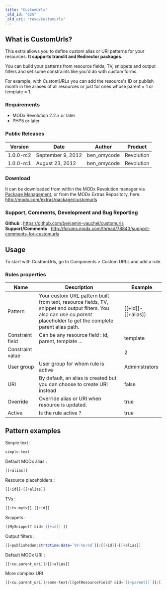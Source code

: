 ```yaml
---
title: "CustomUrls"
_old_id: "625"
_old_uri: "revo/customurls"
---
```


## What is CustomUrls?

This extra allows you to define custom alias or URI patterns for your resources. **It supports translit and Redirector packages**.

You can build your patterns from resource fields, TV, snippets and output filters and set some constraints like you'd do with custom forms.

For example, with CustomURLs you can add the resource's ID or publish month in the aliases of all resources or just for ones whose parent = 1 or template = 1.

### Requirements

- MODx Revolution 2.2.x or later
- PHP5 or later

### Public Releases

| Version   | Date              | Author       | Product    |
| --------- | ----------------- | ------------ | ---------- |
| 1.0.0-rc2 | September 9, 2012 | ben\_omycode | Revolution |
| 1.0.0-rc1 | August 23, 2012   | ben\_omycode | Revolution |

### Download

It can be downloaded from within the MODx Revolution manager via [Package Management](developing-in-modx/advanced-development/package-management "Package Management"), or from the MODx Extras Repository, here: <http://modx.com/extras/package/customurls>

### Support, Comments, Development and Bug Reporting

**Github** : <https://github.com/benjamin-vauchel/customurls>
**Support/Comments** : <http://forums.modx.com/thread/78843/support-comments-for-customurls>

## Usage

To start with CustomUrls, go to Components > Custom URLs and add a rule.

### Rules properties

| Name             | Description                                                                                                                                                               | Example                    |
| ---------------- | ------------------------------------------------------------------------------------------------------------------------------------------------------------------------- | -------------------------- |
| Pattern          | Your custom URL pattern built from text, resource fields, TV, snippet and output filters. You also can use _cu.parent_ placeholder to get the complete parent alias path. | \[\[+id\]\]-\[\[+alias\]\] |
| Constraint field | Can be any resource field : id, parent, template ...                                                                                                                      | template                   |
| Constraint value |                                                                                                                                                                           | 2                          |
| User group       | User group for whom rule is active                                                                                                                                        | Administrators             |
| URI              | By default, an alias is created but you can choose to create URI instead                                                                                                  | false                      |
| Override         | Override alias or URI when resource is updated.                                                                                                                           | true                       |
| Active           | Is the rule active ?                                                                                                                                                      | true                       |

## Pattern examples

Simple text :

``` php
simple-text
```

Default MODx alias :

``` php
[[+alias]]
```

Resource placeholders :

``` php
[[+id]]-[[+alias]]
```

TVs :

``` php
[[+tv.mytv]]-[[+id]]
```

Snippets :

``` php
[[MySnippet? &id=`[[+id]]`]]
```

Output filters :

``` php
[[+publishedon:strtotime:date=`%Y-%m-%d`]]/[[+id]]-[[+alias]]
```

Default MODx URI :

``` php
[[+cu.parent_uri]]/[[+alias]]
```

More complex URI

``` php
[[+cu.parent_uri]]/some-text/[[getResourceField? &id=`[[+parent]]`]]/[[+id]]-[[+alias]]
```
